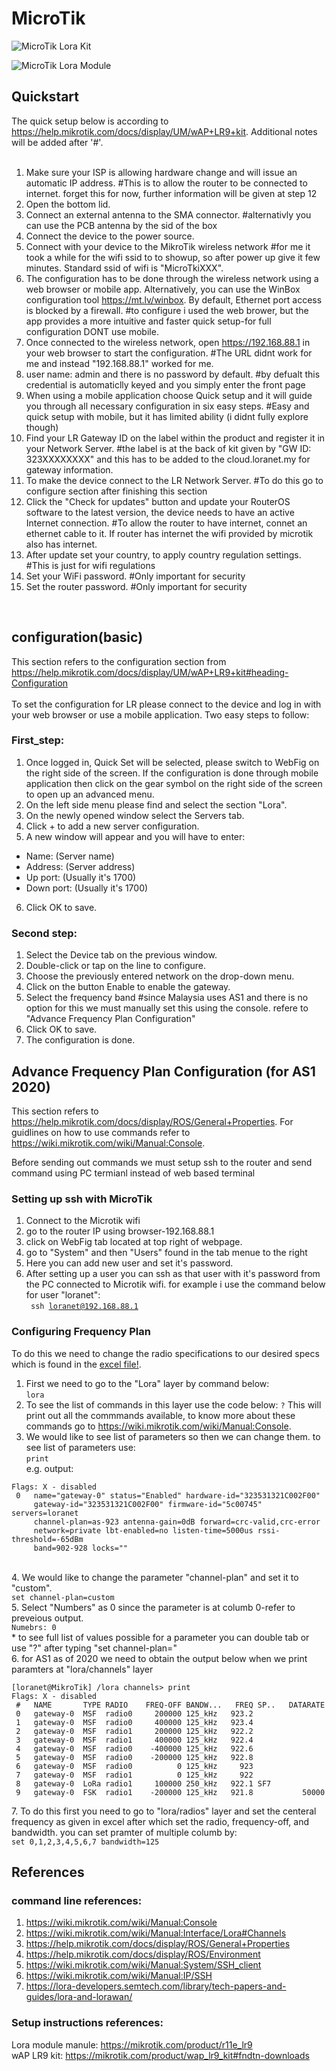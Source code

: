 # MicroTik
![MicroTik Lora Kit](https://github.com/[username]/[reponame]/blob/[branch]/image.jpg?raw=true)

![MicroTik Lora Module](https://github.com/[username]/[reponame]/blob/[branch]/image.jpg?raw=true)

## Quickstart 
The quick setup below is according to https://help.mikrotik.com/docs/display/UM/wAP+LR9+kit. Additional notes will be added after '#'. <br> <br>

1. Make sure your ISP is allowing hardware change and will issue an automatic IP address. #This is to allow the router to be connected to internet. forget this for now, further information will be given at step 12
2. Open the bottom lid. 
3. Connect an external antenna to the SMA connector. #alternativly you can use the PCB antenna by the sid of the box
4. Connect the device to the power source. 
5. Connect with your device to the MikroTik wireless network #for me it took a while for the wifi ssid to to showup, so after power up give it few minutes. Standard ssid of wifi is "MicroTkiXXX".
6. The configuration has to be done through the wireless network using a web browser or mobile app. Alternatively, you can use the WinBox configuration tool https://mt.lv/winbox. By default, Ethernet port access is blocked by a firewall. #to configure i used the web brower, but the app provides a more intuitive and faster quick setup-for full configuration DONT use mobile.
7. Once connected to the wireless network, open https://192.168.88.1 in your web browser to start the configuration. #The URL didnt work for me and instead "192.168.88.1" worked for me.
8. user name: admin and there is no password by default. #by defualt this credential is automaticlly keyed and you simply enter the front page
9. When using a mobile application choose Quick setup and it will guide you through all necessary configuration in six easy steps. #Easy and quick setup with mobile, but it has limited ability (i didnt fully explore though)
10. Find your LR Gateway ID on the label within the product and register it in your Network Server. #the label is at the back of kit given by "GW ID: 323XXXXXXXX" and this has to be added to the cloud.loranet.my for gateway information.
11. To make the device connect to the LR Network Server. #To do this go to configure section after finishing this section
12. Click the "Check for updates" button and update your RouterOS software to the latest version, the device needs to have an active Internet connection. #To allow the router to have internet, connet an ethernet cable to it. If router has internet the wifi provided by microtik also has internet.
13. After update set your country, to apply country regulation settings. #This is just for wifi regulations
14. Set your WiFi password. #Only important for security
15. Set the router password. #Only important for security
<br>

## configuration(basic)
This section refers to the configuration section from https://help.mikrotik.com/docs/display/UM/wAP+LR9+kit#heading-Configuration <br> <br>
To set the configuration for LR please connect to the device and log in with your web browser or use a mobile application. Two easy steps to follow:<br>

### First_step:

1. Once logged in, Quick Set will be selected, please switch to WebFig on the right side of the screen. If the configuration is done through mobile application then click on the gear symbol on the right side of the screen to open up an advanced menu.
2. On the left side menu please find and select the section "Lora".
3. On the newly opened window select the Servers tab.
4. Click + to add a new server configuration.
5. A new window will appear and you will have to enter:
* Name: (Server name)
* Address: (Server address)
* Up port: (Usually it's 1700)
* Down port: (Usually it's 1700)
6. Click OK to save.

### Second step:
1. Select the Device tab on the previous window.
2. Double-click or tap on the line to configure.
3. Choose the previously entered network on the drop-down menu.
4. Click on the button Enable to enable the gateway.
5. Select the frequency band #since Malaysia uses AS1 and there is no option for this we must manually set this using the console. refere to "Advance Frequency Plan Configuration"
6. Click OK to save.
7. The configuration is done.

## Advance Frequency Plan Configuration (for AS1 2020)
This section refers to https://help.mikrotik.com/docs/display/ROS/General+Properties. For guidlines on how to use commands refer to https://wiki.mikrotik.com/wiki/Manual:Console. <br>

Before sending out commands we must setup ssh to the router and send command using PC termianl instead of web based terminal <br>
### Setting up ssh with MicroTik
1. Connect to the Microtik wifi
2. go to the router IP using browser-192.168.88.1 
3. click on WebFig tab located at top right of webpage.
4. go to "System" and then "Users" found in the tab menue to the right
5. Here you can add new user and set it's password.
6. After setting up a user you can ssh as that user with it's password from the PC connected to Microtik wifi. for example i use the command below for user "loranet":<br>
<code> ssh loranet@192.168.88.1 </code>

### Configuring Frequency Plan
To do this we need to change the radio specifications to our desired specs which is found in the [excel file!](https://github.com/Abdolraouf-KIE/MicroTik/blob/main/LORA%20Frequency%20Plan%202019%262020.xlsx).
1. First we need to go to the "Lora" layer by command below:<br>
<code>lora</code>
2. To see the list of commands in this layer use the code below:
<code>?</code>
This will print out all the commmands available, to know more about these commands go to https://wiki.mikrotik.com/wiki/Manual:Console. 
3. We would like to see list of parameters so then we can change them. to see list of parameters use: <br>
<code>print</code>
<br>e.g. output: <br>
<pre><code>Flags: X - disabled 
 0   name="gateway-0" status="Enabled" hardware-id="323531321C002F00" 
     gateway-id="323531321C002F00" firmware-id="5c00745" servers=loranet 
     channel-plan=as-923 antenna-gain=0dB forward=crc-valid,crc-error 
     network=private lbt-enabled=no listen-time=5000us rssi-threshold=-65dBm 
     band=902-928 locks=""</pre></code>
<br> 
4. We would like to change the parameter "channel-plan" and set it to "custom". <br>
<code>set channel-plan=custom</code><br>
5. Select "Numbers" as 0 since the parameter is at columb 0-refer to preveious output.<br>
<code>Numebrs: 0</code> <br>
* to see full list of values possible for a parameter you can double tab or use "?" after typing "set channel-plan=" <br>
6. for AS1 as of 2020 we need to obtain the output below when we print paramters at "lora/channels" layer
<pre><code>[loranet@MikroTik] /lora channels> print
Flags: X - disabled
 #   NAME       TYPE RADIO    FREQ-OFF BANDW...   FREQ SP..   DATARATE
 0   gateway-0  MSF  radio0     200000 125_kHz   923.2
 1   gateway-0  MSF  radio0     400000 125_kHz   923.4
 2   gateway-0  MSF  radio1     200000 125_kHz   922.2
 3   gateway-0  MSF  radio1     400000 125_kHz   922.4
 4   gateway-0  MSF  radio0    -400000 125_kHz   922.6
 5   gateway-0  MSF  radio0    -200000 125_kHz   922.8
 6   gateway-0  MSF  radio0          0 125_kHz     923
 7   gateway-0  MSF  radio1          0 125_kHz     922
 8   gateway-0  LoRa radio1     100000 250_kHz   922.1 SF7
 9   gateway-0  FSK  radio1    -200000 125_kHz   921.8           50000
</pre></code>
7. To do this first you need to go to "lora/radios" layer and set the centeral frequency as given in excel after which set the radio, frequency-off, and bandwidth. you can set pramter of multiple columb by:<br>
<code>set 0,1,2,3,4,5,6,7 bandwidth=125</code> <br>

## References 
### command line references: <br>
1. https://wiki.mikrotik.com/wiki/Manual:Console <br>
2. https://wiki.mikrotik.com/wiki/Manual:Interface/Lora#Channels <br>
3. https://help.mikrotik.com/docs/display/ROS/General+Properties <br>
4. https://help.mikrotik.com/docs/display/ROS/Environment <br>
5. https://wiki.mikrotik.com/wiki/Manual:System/SSH_client <br>
6. https://wiki.mikrotik.com/wiki/Manual:IP/SSH <br>
7. https://lora-developers.semtech.com/library/tech-papers-and-guides/lora-and-lorawan/ <br>

### Setup instructions references: <br>
Lora module manule: https://mikrotik.com/product/r11e_lr9 <br>
wAP LR9 kit: https://mikrotik.com/product/wap_lr9_kit#fndtn-downloads <br>

